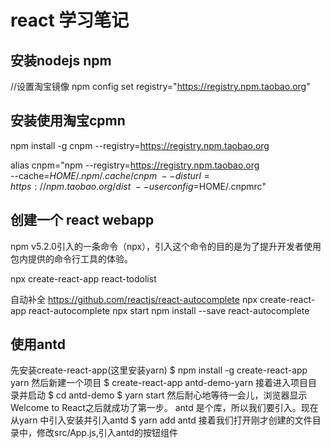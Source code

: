 
# react 学习笔记

## 安装nodejs npm

//设置淘宝镜像
npm  config set registry="https://registry.npm.taobao.org"
## 安装使用淘宝cpmn
npm install -g cnpm --registry=https://registry.npm.taobao.org

alias cnpm="npm --registry=https://registry.npm.taobao.org \
--cache=$HOME/.npm/.cache/cnpm \
--disturl=https://npm.taobao.org/dist \
--userconfig=$HOME/.cnpmrc"


## 创建一个 react webapp

npm v5.2.0引入的一条命令（npx），引入这个命令的目的是为了提升开发者使用包内提供的命令行工具的体验。

npx create-react-app react-todolist

自动补全
https://github.com/reactjs/react-autocomplete
npx create-react-app react-autocomplete
npx start
npm install --save react-autocomplete

## 使用antd
先安装create-react-app(这里安装yarn)
$ npm install -g create-react-app yarn
然后新建一个项目
$ create-react-app antd-demo-yarn
接着进入项目目录并启动
$ cd antd-demo
$ yarn start
然后耐心地等待一会儿，浏览器显示Welcome to React之后就成功了第一步。
antd 是个库，所以我们要引入。现在从yarn 中引入安装并引入antd
$ yarn add antd
接着我们打开刚才创建的文件目录中，修改src/App.js,引入antd的按钮组件


